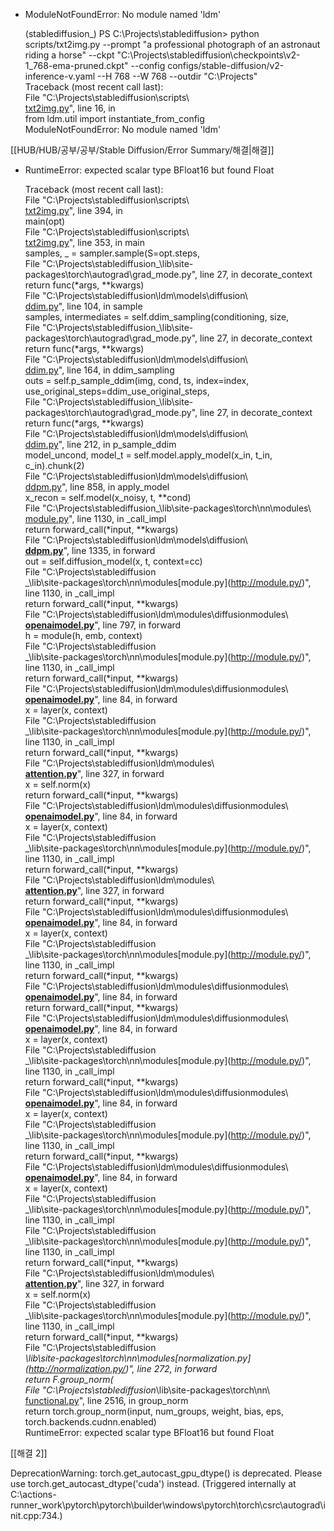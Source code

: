 - ModuleNotFoundError: No module named 'ldm'
    
    (stablediffusion_) PS C:\Projects\stablediffusion> python scripts/txt2img.py --prompt "a professional photograph of an astronaut riding a horse" --ckpt "C:\Projects\stablediffusion\checkpoints\v2-1_768-ema-pruned.ckpt" --config configs/stable-diffusion/v2-inference-v.yaml --H 768 --W 768 --outdir "C:\Projects"  
    Traceback (most recent call last):  
    File "C:\Projects\stablediffusion\scripts\  
    [txt2img.py](http://txt2img.py/)", line 16, in <module>  
    from ldm.util import instantiate_from_config  
    ModuleNotFoundError: No module named 'ldm'  
    
[[HUB/HUB/공부/공부/Stable Diffusion/Error Summary/해결|해결]]
  
- RuntimeError: expected scalar type BFloat16 but found Float
    
    Traceback (most recent call last):  
    File "C:\Projects\stablediffusion\scripts\  
    [txt2img.py](http://txt2img.py/)", line 394, in <module>  
    main(opt)  
    File "C:\Projects\stablediffusion\scripts\  
    [txt2img.py](http://txt2img.py/)", line 353, in main  
    samples, _ = sampler.sample(S=opt.steps,  
    File "C:\Projects\stablediffusion_\lib\site-packages\torch\autograd\grad_mode.py", line 27, in decorate_context  
    return func(*args, **kwargs)  
    File "C:\Projects\stablediffusion\ldm\models\diffusion\  
    [ddim.py](http://ddim.py/)", line 104, in sample  
    samples, intermediates = self.ddim_sampling(conditioning, size,  
    File "C:\Projects\stablediffusion_\lib\site-packages\torch\autograd\grad_mode.py", line 27, in decorate_context  
    return func(*args, **kwargs)  
    File "C:\Projects\stablediffusion\ldm\models\diffusion\  
    [ddim.py](http://ddim.py/)", line 164, in ddim_sampling  
    outs = self.p_sample_ddim(img, cond, ts, index=index, use_original_steps=ddim_use_original_steps,  
    File "C:\Projects\stablediffusion_\lib\site-packages\torch\autograd\grad_mode.py", line 27, in decorate_context  
    return func(*args, **kwargs)  
    File "C:\Projects\stablediffusion\ldm\models\diffusion\  
    [ddim.py](http://ddim.py/)", line 212, in p_sample_ddim  
    model_uncond, model_t = self.model.apply_model(x_in, t_in, c_in).chunk(2)  
    File "C:\Projects\stablediffusion\ldm\models\diffusion\  
    [ddpm.py](http://ddpm.py/)", line 858, in apply_model  
    x_recon = self.model(x_noisy, t, **cond)  
    File "C:\Projects\stablediffusion_\lib\site-packages\torch\nn\modules\  
    [module.py](http://module.py/)", line 1130, in _call_impl  
    return forward_call(*input, **kwargs)  
    File "C:\Projects\stablediffusion\ldm\models\diffusion\  
    __[ddpm.py](http://ddpm.py/)__", line 1335, in forward  
    out = self.diffusion_model(x, t, context=cc)  
    File "C:\Projects\stablediffusion  
    _\lib\site-packages\torch\nn\modules\[module.py](http://module.py/)", line 1130, in _call_impl  
    return forward_call(*input, **kwargs)  
    File "C:\Projects\stablediffusion\ldm\modules\diffusionmodules\  
    __[openaimodel.py](http://openaimodel.py/)__", line 797, in forward  
    h = module(h, emb, context)  
    File "C:\Projects\stablediffusion  
    _\lib\site-packages\torch\nn\modules\[module.py](http://module.py/)", line 1130, in _call_impl  
    return forward_call(*input, **kwargs)  
    File "C:\Projects\stablediffusion\ldm\modules\diffusionmodules\  
    __[openaimodel.py](http://openaimodel.py/)__", line 84, in forward  
    x = layer(x, context)  
    File "C:\Projects\stablediffusion  
    _\lib\site-packages\torch\nn\modules\[module.py](http://module.py/)", line 1130, in _call_impl  
    return forward_call(*input, **kwargs)  
    File "C:\Projects\stablediffusion\ldm\modules\  
    __[attention.py](http://attention.py/)__", line 327, in forward  
    x = self.norm(x)  
    return forward_call(*input, **kwargs)  
    File "C:\Projects\stablediffusion\ldm\modules\diffusionmodules\  
    __[openaimodel.py](http://openaimodel.py/)__", line 84, in forward  
    x = layer(x, context)  
    File "C:\Projects\stablediffusion  
    _\lib\site-packages\torch\nn\modules\[module.py](http://module.py/)", line 1130, in _call_impl  
    return forward_call(*input, **kwargs)  
    File "C:\Projects\stablediffusion\ldm\modules\  
    __[attention.py](http://attention.py/)__", line 327, in forward  
    return forward_call(*input, **kwargs)  
    File "C:\Projects\stablediffusion\ldm\modules\diffusionmodules\  
    __[openaimodel.py](http://openaimodel.py/)__", line 84, in forward  
    x = layer(x, context)  
    File "C:\Projects\stablediffusion  
    _\lib\site-packages\torch\nn\modules\[module.py](http://module.py/)", line 1130, in _call_impl  
    return forward_call(*input, **kwargs)  
    File "C:\Projects\stablediffusion\ldm\modules\diffusionmodules\  
    __[openaimodel.py](http://openaimodel.py/)__", line 84, in forward  
    return forward_call(*input, **kwargs)  
    File "C:\Projects\stablediffusion\ldm\modules\diffusionmodules\  
    __[openaimodel.py](http://openaimodel.py/)__", line 84, in forward  
    x = layer(x, context)  
    File "C:\Projects\stablediffusion  
    _\lib\site-packages\torch\nn\modules\[module.py](http://module.py/)", line 1130, in _call_impl  
    return forward_call(*input, **kwargs)  
    File "C:\Projects\stablediffusion\ldm\modules\diffusionmodules\  
    __[openaimodel.py](http://openaimodel.py/)__", line 84, in forward  
    x = layer(x, context)  
    File "C:\Projects\stablediffusion  
    _\lib\site-packages\torch\nn\modules\[module.py](http://module.py/)", line 1130, in _call_impl  
    return forward_call(*input, **kwargs)  
    File "C:\Projects\stablediffusion\ldm\modules\diffusionmodules\  
    __[openaimodel.py](http://openaimodel.py/)__", line 84, in forward  
    x = layer(x, context)  
    File "C:\Projects\stablediffusion  
    _\lib\site-packages\torch\nn\modules\[module.py](http://module.py/)", line 1130, in _call_impl  
    File "C:\Projects\stablediffusion  
    _\lib\site-packages\torch\nn\modules\[module.py](http://module.py/)", line 1130, in _call_impl  
    return forward_call(*input, **kwargs)  
    File "C:\Projects\stablediffusion\ldm\modules\  
    __[attention.py](http://attention.py/)__", line 327, in forward  
    x = self.norm(x)  
    File "C:\Projects\stablediffusion  
    _\lib\site-packages\torch\nn\modules\[module.py](http://module.py/)", line 1130, in _call_impl  
    return forward_call(*input, **kwargs)  
    File "C:\Projects\stablediffusion  
    _\lib\site-packages\torch\nn\modules\[normalization.py](http://normalization.py/)", line 272, in forward  
    return F.group_norm(  
    File "C:\Projects\stablediffusion_\lib\site-packages\torch\nn\  
    [functional.py](http://functional.py/)", line 2516, in group_norm  
    return torch.group_norm(input, num_groups, weight, bias, eps, torch.backends.cudnn.enabled)  
    RuntimeError: expected scalar type BFloat16 but found Float  
    
[[해결 2]]
  
DeprecationWarning: torch.get_autocast_gpu_dtype() is deprecated. Please use torch.get_autocast_dtype('cuda') instead. (Triggered internally at C:\actions-runner\_work\pytorch\pytorch\builder\windows\pytorch\torch\csrc\autograd\init.cpp:734.)